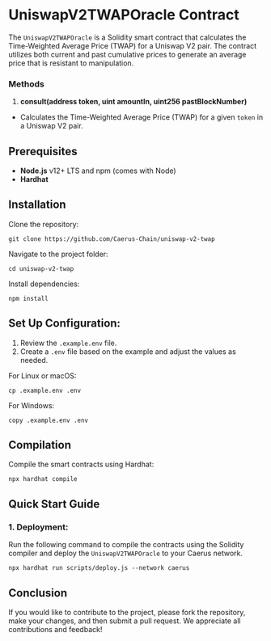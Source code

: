 # UniswapV2TWAPOracle Contract
The `UniswapV2TWAPOracle` is a Solidity smart contract that calculates the Time-Weighted Average Price (TWAP) for a Uniswap V2 pair. The contract utilizes both current and past cumulative prices to generate an average price that is resistant to manipulation.

### Methods
1. **consult(address token, uint amountIn, uint256 pastBlockNumber)**
- Calculates the Time-Weighted Average Price (TWAP) for a given `token` in a Uniswap V2 pair.

## Prerequisites
- **Node.js** v12+ LTS and npm (comes with Node)
- **Hardhat**

## Installation
Clone the repository:
```
git clone https://github.com/Caerus-Chain/uniswap-v2-twap
```
Navigate to the project folder:
```
cd uniswap-v2-twap
```
Install dependencies:
```
npm install
```

## Set Up Configuration:
1. Review the `.example.env` file.
2. Create a `.env` file based on the example and adjust the values as needed.

For Linux or macOS:
```
cp .example.env .env
```
For Windows:
```
copy .example.env .env
```

## Compilation
Compile the smart contracts using Hardhat:
```
npx hardhat compile
```

## Quick Start Guide
### 1. Deployment:
Run the following command to compile the contracts using the Solidity compiler and deploy the `UniswapV2TWAPOracle` to your Caerus network.
```
npx hardhat run scripts/deploy.js --network caerus
```

## Conclusion
If you would like to contribute to the project, please fork the repository, make your changes, and then submit a pull request. We appreciate all contributions and feedback!
